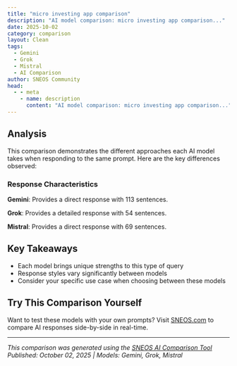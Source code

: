 ```yaml
---
title: "micro investing app comparison"
description: "AI model comparison: micro investing app comparison..."
date: 2025-10-02
category: comparison
layout: Clean
tags:
  - Gemini
  - Grok
  - Mistral
  - AI Comparison
author: SNEOS Community
head:
  - - meta
    - name: description
      content: "AI model comparison: micro investing app comparison..."
---
```


<ChatComparison
  title="micro investing app comparison"
  prompt="micro investing app comparison"
  :responses='{"Gemini": "Okay, let\u0027s break down a comparison of popular micro-investing apps. I\u0027ll focus on key features, pros, cons, and target audiences. Keep in mind that fees and features can change, so it\u0027s always best to check the app\u0027s website for the most up-to-date information.\n\n**Key Comparison Points:**\n\n* **Investment Options:** What assets can you invest in? (Stocks, ETFs, Crypto, etc.)\n* **Account Minimums:** How much do you need to start investing?\n* **Fees:** What are the subscription fees, transaction fees, or other charges?\n* **Round-Ups:** Does the app offer automatic round-ups of purchases to the nearest dollar?\n* **Educational Resources:** Does the app provide learning materials for beginners?\n* **Automation:** How much automation is offered for investing? (e.g., robo-advisors, recurring investments)\n* **Account Types:** What types of accounts are supported (taxable, retirement, custodial, etc.)?\n* **Social Features:** Does it have any social or community features?\n* **Security:** How secure is the app? (encryption, insurance)\n* **Customer Support:** What are the options for getting help?\n\n**Popular Micro-Investing Apps: A Comparison**\n\nHere\u0027s a breakdown of some of the top contenders:\n\n**1. Acorns**\n\n* **Investment Options:** ETFs (diversified portfolios based on risk tolerance)\n* **Account Minimums:** Generally, $0 to start investing.\n* **Fees:**\n * **Acorns Personal:** \\$3/month (includes investing, checking account, and retirement account).\n * **Acorns Family:** \\$5/month (includes everything in Personal, plus investment accounts for kids).\n * **Acorns Premium:** \\$9/month (includes everything in Family, plus more features like trust account support and higher earning potential)\n* **Round-Ups:** Yes, automatic round-ups to the nearest dollar.\n* **Educational Resources:** Yes, articles and videos.\n* **Automation:** Robo-advisor builds and manages portfolios based on your goals and risk tolerance.\n* **Account Types:** Taxable, Roth IRA, Traditional IRA, SEP IRA, Custodial (UTMA/UGMA)\n* **Social Features:** Limited.\n* **Security:** SIPC insurance (up to \\$500,000), encryption.\n* **Customer Support:** Email, FAQs.\n* **Pros:**\n * Very beginner-friendly.\n * Automatic round-ups make investing effortless.\n * Diversified ETF portfolios.\n * Retirement account options.\n * Offers a checking account with investment features.\n* **Cons:**\n * Monthly fees can eat into returns, especially with small balances.\n * Limited investment options (only ETFs).\n * Less control over specific investments.\n* **Target Audience:** Beginners, students, those who want a hands-off, automated approach to investing small amounts regularly.\n\n**2. Stash**\n\n* **Investment Options:** Stocks, ETFs (themed investments)\n* **Account Minimums:** Generally, \\$5 to start investing.\n* **Fees:**\n * **Stash Growth:** \\$3/month (Personal brokerage account \u002B Bank account)\n * **Stash\u002B:** \\$9/month (Everything in Growth \u002B Investment accounts for kids \u002B Premium investment advice)\n* **Round-Ups:** Yes, \u0022Stock-Back\u0022 rewards (earn fractional shares of companies when you spend at certain retailers).\n* **Educational Resources:** Yes, articles and guides.\n* **Automation:** Auto-Stash (automatic transfers to your account). \u0022Smart Portfolio\u0022 feature (robo-advisor).\n* **Account Types:** Taxable, Roth IRA, Traditional IRA, Custodial (UTMA/UGMA)\n* **Social Features:** Limited.\n* **Security:** SIPC insurance (up to \\$500,000), encryption.\n* **Customer Support:** Email, FAQs.\n* **Pros:**\n * Themed investments can be appealing (e.g., \u0022Clean Energy,\u0022 \u0022Do What You Love\u0022).\n * Fractional shares allow you to invest in expensive stocks with little money.\n * Debit card with Stock-Back rewards.\n * Custodial accounts available.\n* **Cons:**\n * Monthly fees can be high relative to small balances.\n * The themed investments may encourage less diversification.\n* **Target Audience:** Beginners who want to invest in companies they believe in, those interested in thematic investing, and parents looking for custodial accounts.\n\n**3. Robinhood**\n\n* **Investment Options:** Stocks, ETFs, Options, Cryptocurrency\n* **Account Minimums:** \\$0\n* **Fees:**\n * **Robinhood Standard:** \\$0 per month\n * **Robinhood Gold:** \\$5 per month (offers higher instant deposits, margin investing, and research reports)\n* **Round-Ups:** No.\n* **Educational Resources:** Limited, primarily news articles and basic definitions.\n* **Automation:** Recurring investments are possible.\n* **Account Types:** Taxable\n* **Social Features:** Limited, some news and analyst ratings available.\n* **Security:** SIPC insurance (up to \\$500,000), encryption.\n* **Customer Support:** Email, FAQs (customer support has been a point of criticism in the past).\n* **Pros:**\n * Commission-free trading.\n * Access to a wider range of investment options, including crypto.\n * Simple and user-friendly interface.\n* **Cons:**\n * Limited educational resources.\n * Can encourage risky behavior due to ease of trading.\n * Customer support can be slow.\n * No retirement accounts.\n* **Target Audience:** More experienced investors who want commission-free trading and access to a wider range of assets. Not recommended for absolute beginners due to the lack of guidance.\n\n**4. Webull**\n\n* **Investment Options:** Stocks, ETFs, Options, Cryptocurrency\n* **Account Minimums:** \\$0\n* **Fees:** Commission-free trading.\n* **Round-Ups:** No.\n* **Educational Resources:** Limited, but improving. Some news and analysis.\n* **Automation:** Recurring investments are possible.\n* **Account Types:** Taxable\n* **Social Features:** Paper trading (simulated trading).\n* **Security:** SIPC insurance (up to \\$500,000), encryption.\n* **Customer Support:** Email, phone.\n* **Pros:**\n * Commission-free trading.\n * Paper trading for practicing strategies.\n * Access to pre-market and after-hours trading.\n* **Cons:**\n * Limited educational resources.\n * More complex interface than some other apps.\n * No retirement accounts.\n* **Target Audience:** Intermediate investors who want commission-free trading, advanced charting tools, and access to pre-market/after-hours trading.\n\n**5. Public.com**\n\n* **Investment Options:** Stocks, ETFs, Cryptocurrency\n* **Account Minimums:** \\$0\n* **Fees:** Commission-free trading.\n* **Round-Ups:** No.\n* **Educational Resources:** Yes, educational content integrated into the app.\n* **Automation:** No\n* **Account Types:** Taxable\n* **Social Features:** Yes, users can follow other investors, share their portfolio, and discuss investments.\n* **Security:** SIPC insurance (up to \\$500,000), encryption.\n* **Customer Support:** Email, in-app chat.\n* **Pros:**\n * Commission-free trading.\n * Strong focus on social investing and learning from others.\n * Offers fractional shares.\n * Good educational resources.\n* **Cons:**\n * Social aspect may encourage less informed investment decisions.\n * No retirement accounts.\n* **Target Audience:** Millennials and Gen Z investors who are interested in social investing and learning from others.\n\n**Summary Table**\n\n| Feature | Acorns | Stash | Robinhood | Webull | Public.com |\n|--------------------|-------------------|-------------------|-------------------|-------------------|-------------------|\n| Investment Options | ETFs | Stocks, ETFs | Stocks, ETFs, Options, Crypto | Stocks, ETFs, Options, Crypto | Stocks, ETFs, Crypto |\n| Account Minimum | \\$0 | \\$5 | \\$0 | \\$0 | \\$0 |\n| Fees | Monthly (tiered) | Monthly (tiered) | \\$0 (or \\$5 Gold) | \\$0 | \\$0 |\n| Round-Ups | Yes | Yes (Stock-Back) | No | No | No |\n| Education | Good | Good | Limited | Limited | Good |\n| Automation | Robo-advisor | Auto-Stash, Smart Portfolio | Recurring | Recurring | No |\n| Account Types | Taxable, IRA, Custodial | Taxable, IRA, Custodial | Taxable | Taxable | Taxable |\n| Social Features | Limited | Limited | Limited | Limited | Yes |\n\n**Important Considerations Before Choosing:**\n\n* **Your Investment Goals:** Are you saving for retirement, a down payment on a house, or another goal?\n* **Your Risk Tolerance:** How comfortable are you with the possibility of losing money?\n* **Your Investment Knowledge:** Are you a beginner or do you have some experience?\n* **The Fees:** Carefully consider the fees and how they will impact your returns, especially with small balances.\n* **Account Types:** Does the app offer the type of account you need (e.g., retirement account)?\n* **Security:** Ensure the app has robust security measures in place.\n\n**Disclaimer:** I am an AI chatbot and cannot provide financial advice. This information is for general comparison purposes only. Always do your own research and consult with a qualified financial advisor before making any investment decisions.\n", "Grok": "Micro-investing apps are platforms that allow users to invest small amounts of money, often by rounding up purchases or investing spare change. They are designed for beginners or those with limited funds who want to start building wealth. Below is a comparison of some popular micro-investing apps based on key features like fees, investment options, ease of use, and additional tools. The data is based on general information up to October 2023; always check the latest details on the app\u0027s website or terms before signing up.\n\n### Popular Micro-Investing Apps\n1. **Acorns**\n2. **Stash**\n3. **Robinhood**\n4. **Wealthfront** (more of a robo-advisor but offers low-entry investing)\n5. **Betterment** (similar to Wealthfront, with micro-investing potential)\n\n### Comparison Table\n\n| **App** | **Key Features** | **Fees** | **Investment Options** | **Minimum Investment** | **Best For** | **Pros** | **Cons** |\n|-------------------|---------------------------------------------------------------------------------|-------------------------------------------------------------------------|-------------------------------------------|-------------------------|------------------------------------------|----------------------------------------------|----------------------------------------------|\n| **Acorns** | Round-up feature (invests spare change), automated investing, educational content | $1-$5/month (Lite: $1, Personal: $3, Family: $5) | ETFs (diversified portfolios) | $5 | Beginners, hands-off investors | Easy to use, automatic savings, educational tools | Limited investment choices, fees can add up for small balances |\n| **Stash** | Fractional shares, personalized advice, banking features in higher plans | $1-$9/month (Beginner: $1, Growth: $3, Stash\u002B: $9) | Stocks, ETFs, fractional shares | $0.01 (fractional shares) | Beginners wanting control over picks | Low entry cost, educational content, banking option | Monthly fees regardless of balance, limited advanced tools |\n| **Robinhood** | Commission-free trading, fractional shares, no account minimum | $0 (no commission on trades, optional Gold plan at $5/month for perks) | Stocks, ETFs, options, crypto | $1 (fractional shares) | Active investors, budget-conscious users | No fees for basic use, wide investment range | No automated investing, less guidance for newbies |\n| **Wealthfront** | Automated investing, tax-loss harvesting, goal-based planning | 0.25% annual advisory fee, no trading fees | ETFs (customized portfolios) | $500 | Hands-off investors with slightly more funds | Low fees, advanced features like tax optimization | Higher minimum, less control over investments |\n| **Betterment** | Goal-based investing, robo-advisor, tax-loss harvesting | 0.25% annual fee (Digital plan), 0.40% (Premium plan), no trading fees | ETFs (diversified portfolios) | $0 (Digital plan) | Beginners, long-term planners | No minimum for basic plan, solid planning tools | Annual fee can be pricey for small accounts, limited manual control |\n\n### Detailed Comparison Factors\n\n1. **Ease of Use**:\n - **Acorns** and **Stash** are highly user-friendly, with simple interfaces and automated features tailored for beginners.\n - **Robinhood** offers a clean design but requires more decision-making since it\u2019s not automated.\n - **Wealthfront** and **Betterment** are intuitive but cater slightly more to users comfortable with robo-advisors and long-term planning.\n\n2. **Fees**:\n - **Robinhood** stands out with no commissions or mandatory fees for basic use, ideal for cost-conscious users.\n - **Acorns** and **Stash** charge flat monthly fees, which can eat into returns if your balance is low (e.g., $3/month on a $50 balance is a high percentage).\n - **Wealthfront** and **Betterment** have percentage-based fees (0.25%-0.40%), which might be cheaper for smaller accounts compared to flat fees but scale with larger balances.\n\n3. **Investment Options**:\n - **Robinhood** and **Stash** offer the most flexibility, allowing investments in individual stocks and fractional shares.\n - **Acorns**, **Wealthfront**, and **Betterment** focus on diversified ETF portfolios, which are less risky but offer less control.\n\n4. **Minimum Investment**:\n - Most apps (except Wealthfront) have very low or no minimums, making them accessible for micro-investors.\n - **Wealthfront**\u2019s $500 minimum might be a barrier for true micro-investing.\n\n5. **Additional Features**:\n - **Acorns**: Round-up feature and \u201CFound Money\u201D (cashback from partnered brands).\n - **Stash**: Educational resources and a banking account in higher tiers.\n - **Robinhood**: Crypto trading and margin trading (for advanced users via Gold plan).\n - **Wealthfront/Betterment**: Advanced financial planning tools, tax-loss harvesting, and goal tracking.\n\n### Which App Should You Choose?\n- **If you\u2019re a total beginner and want automation**: Go with **Acorns** for its round-up feature and simplicity, but watch the fees.\n- **If you want to pick your own stocks with low costs**: Choose **Robinhood** for commission-free trading and flexibility.\n- **If you want a mix of guidance and control**: **Stash** is a good middle ground with fractional shares and advice.\n- **If you have a slightly larger starting amount and prefer a hands-off approach**: **Wealthfront** or **Betterment** offers robust robo-advising with low annual fees.\n\n### Things to Consider\n- **Fees vs. Balance**: If your investment is small (under $500), flat monthly fees (like Acorns or Stash) can be costlier than percentage-based fees (like Betterment).\n- **Investment Goals**: Are you saving for a specific goal (Betterment/Wealthfront) or experimenting with stocks (Robinhood/Stash)?\n- **Risk Tolerance**: Automated ETF portfolios (Acorns, Wealthfront) are generally safer than individual stocks (Robinhood, Stash).\n\n### Conclusion\nEach micro-investing app caters to slightly different needs. For absolute beginners with little money to invest, **Acorns** or **Stash** might feel most approachable. For those wanting no fees and more control, **Robinhood** is a strong choice. For slightly larger investments with a long-term focus, **Wealthfront** or **Betterment** could be more suitable. Assess your budget, goals, and how much effort you want to put into investing before deciding.\n\nIf you\u2019d like a deeper dive into a specific app or feature (like round-ups or tax-loss harvesting), let me know! Also, remember to check current promotions\u2014many of these apps offer sign-up bonuses (e.g., $5-$10 free to invest).", "Mistral": "Micro-investing apps have become popular for their ability to make investing accessible and affordable for everyone. Here\u0027s a comparison of some popular micro-investing apps:\n\n### 1. **Acorns**\n- **Features**:\n - **Round-Ups**: Automatically invests spare change from purchases.\n - **Investment Portfolios**: Offers diversified portfolios based on risk tolerance.\n - **Acorns Later**: Retirement account options.\n - **Acorns Spend**: Checking account with a debit card.\n - **Educational Content**: Financial literacy resources.\n- **Fees**:\n - **Lite**: $1/month for investment account.\n - **Personal**: $3/month for investment, retirement, and checking accounts.\n - **Family**: $5/month includes all Personal features plus investment accounts for kids.\n- **Pros**:\n - Easy to use.\n - Automated investing.\n - Educational resources.\n- **Cons**:\n - Limited investment options.\n - Higher fees for smaller accounts.\n\n### 2. **Stash**\n- **Features**:\n - **Fractional Shares**: Invest in partial shares of stocks and ETFs.\n - **Themed Investments**: Invest in themes like tech, green energy, etc.\n - **Stash Retire**: Retirement account options.\n - **Stash Banking**: Checking account with a debit card.\n- **Fees**:\n - **Beginner**: $1/month for investment account.\n - **Growth**: $3/month for investment and retirement accounts.\n - **Stash\u002B**: $9/month includes all Growth features plus investment accounts for kids and additional perks.\n- **Pros**:\n - Wide range of investment options.\n - Themed investments.\n - Educational content.\n- **Cons**:\n - Higher fees for smaller accounts.\n - Limited investment tools.\n\n### 3. **Robinhood**\n- **Features**:\n - **Commission-Free Trading**: No fees for stock, ETF, options, and cryptocurrency trades.\n - **Fractional Shares**: Invest in partial shares of stocks and ETFs.\n - **Cryptocurrency Trading**: Access to various cryptocurrencies.\n - **Robinhood Gold**: Premium features like margin trading and professional research.\n- **Fees**:\n - **Standard**: Free for basic trading.\n - **Robinhood Gold**: $5/month for premium features.\n- **Pros**:\n - No commission fees.\n - Wide range of investment options.\n - User-friendly interface.\n- **Cons**:\n - Limited educational resources.\n - No retirement account options.\n\n### 4. **Betterment**\n- **Features**:\n - **Robo-Advisor**: Automated investment management.\n - **Tax-Loss Harvesting**: Automatically sells losing investments to offset gains.\n - **Retirement Planning**: Tools for retirement savings.\n - **Socially Responsible Investing**: Options for ethical investing.\n- **Fees**:\n - **Digital**: 0.25% annual fee.\n - **Premium**: 0.40% annual fee for access to financial advisors.\n- **Pros**:\n - Comprehensive investment management.\n - Tax-efficient strategies.\n - Retirement planning tools.\n- **Cons**:\n - Higher fees for smaller accounts.\n - Limited investment options compared to traditional brokers.\n\n### 5. **Public**\n- **Features**:\n - **Commission-Free Trading**: No fees for stock and ETF trades.\n - **Fractional Shares**: Invest in partial shares of stocks and ETFs.\n - **Social Features**: Community-driven investing with the ability to follow other investors.\n - **Themes**: Invest in themed portfolios.\n- **Fees**:\n - **Standard**: Free for basic trading.\n- **Pros**:\n - No commission fees.\n - Social investing features.\n - User-friendly interface.\n- **Cons**:\n - Limited investment options.\n - No retirement account options.\n\n### Summary\n- **Acorns** and **Stash** are great for beginners looking for automated investing and educational resources.\n- **Robinhood** and **Public** are ideal for those who want commission-free trading and a wide range of investment options.\n- **Betterment** is suitable for those seeking comprehensive investment management and retirement planning.\n\nChoosing the right app depends on your investment goals, budget, and the level of automation and educational support you need."}' 
  published-date="10:19"
/>

## Analysis

This comparison demonstrates the different approaches each AI model takes when responding to the same prompt. Here are the key differences observed:

### Response Characteristics

**Gemini**: Provides a direct response with 113 sentences. 

**Grok**: Provides a detailed response with 54 sentences. 

**Mistral**: Provides a direct response with 69 sentences. 

## Key Takeaways

- Each model brings unique strengths to this type of query
- Response styles vary significantly between models
- Consider your specific use case when choosing between these models

## Try This Comparison Yourself

Want to test these models with your own prompts? Visit [SNEOS.com](https://sneos.com) to compare AI responses side-by-side in real-time.

---

*This comparison was generated using the [SNEOS AI Comparison Tool](https://sneos.com)*
*Published: October 02, 2025 | Models: Gemini, Grok, Mistral*

